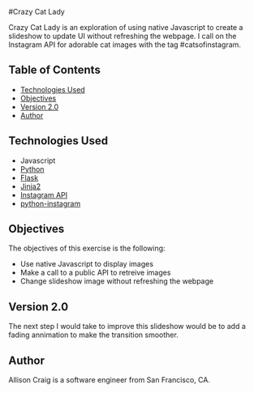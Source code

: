 #Crazy Cat Lady

Crazy Cat Lady is an exploration of using native Javascript to create a slideshow to update UI without refreshing the webpage. I call on the Instagram API for adorable cat images with the tag #catsofinstagram.

## Table of Contents
* [Technologies Used](#technologiesused)
* [Objectives](#objectives)
* [Version 2.0](#v2)
* [Author](#author)


## <a name="technologiesused"></a>Technologies Used
* Javascript
* [Python](https://www.python.org/)
* [Flask](http://flask.pocoo.org/)
* [Jinja2](http://jinja.pocoo.org/docs/dev/)
* [Instagram API](https://instagram.com/developer/)
* [python-instagram](https://github.com/Instagram/python-instagram/)

## <a name="objectives"></a>Objectives
The objectives of this exercise is the following:
* Use native Javascript to display images
* Make a call to a public API to retreive images
* Change slideshow image without refreshing the webpage


## <a name="v2"></a>Version 2.0

The next step I would take to improve this slideshow would be to add a fading annimation to make the transition smoother. 

## <a name="author"></a>Author
Allison Craig is a software engineer from San Francisco, CA.
